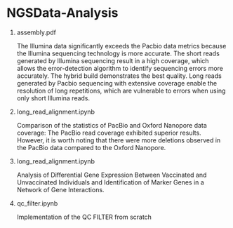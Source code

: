 # NGSData-Analysis
1. assembly.pdf

   The Illumina data significantly exceeds the Pacbio data metrics because the Illumina sequencing technology is more accurate. The short reads generated by Illumina sequencing result in a high coverage, which allows the error-detection algorithm to identify sequencing errors more accurately.
The hybrid build demonstrates the best quality. Long reads generated by Pacbio sequencing with extensive coverage enable the resolution of long repetitions, which are vulnerable to errors when using only short Illumina reads.

3. long_read_alignment.ipynb

   Comparison of the statistics of PacBio and Oxford Nanopore data coverage:
   The PacBio read coverage exhibited superior results. However, it is worth noting that there were more deletions observed in the PacBio data compared to the Oxford Nanopore.

4. long_read_alignment.ipynb

   Analysis of Differential Gene Expression Between Vaccinated and Unvaccinated Individuals and Identification of Marker Genes in a Network of Gene Interactions.

6. qc_filter.ipynb

   Implementation of the QC FILTER from scratch




